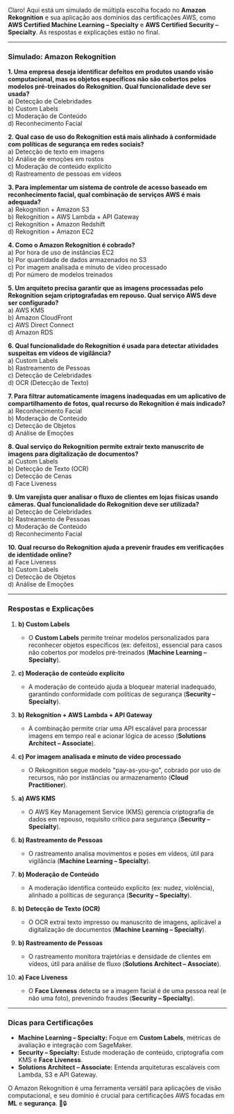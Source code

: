 Claro! Aqui está um simulado de múltipla escolha focado no **Amazon Rekognition** e sua aplicação aos domínios das certificações AWS, como **AWS Certified Machine Learning – Specialty** e **AWS Certified Security – Specialty**. As respostas e explicações estão no final.

---

### **Simulado: Amazon Rekognition**  
**1. Uma empresa deseja identificar defeitos em produtos usando visão computacional, mas os objetos específicos não são cobertos pelos modelos pré-treinados do Rekognition. Qual funcionalidade deve ser usada?**  
a) Detecção de Celebridades  
b) Custom Labels  
c) Moderação de Conteúdo  
d) Reconhecimento Facial  

**2. Qual caso de uso do Rekognition está mais alinhado à conformidade com políticas de segurança em redes sociais?**  
a) Detecção de texto em imagens  
b) Análise de emoções em rostos  
c) Moderação de conteúdo explícito  
d) Rastreamento de pessoas em vídeos  

**3. Para implementar um sistema de controle de acesso baseado em reconhecimento facial, qual combinação de serviços AWS é mais adequada?**  
a) Rekognition + Amazon S3  
b) Rekognition + AWS Lambda + API Gateway  
c) Rekognition + Amazon Redshift  
d) Rekognition + Amazon EC2  

**4. Como o Amazon Rekognition é cobrado?**  
a) Por hora de uso de instâncias EC2  
b) Por quantidade de dados armazenados no S3  
c) Por imagem analisada e minuto de vídeo processado  
d) Por número de modelos treinados  

**5. Um arquiteto precisa garantir que as imagens processadas pelo Rekognition sejam criptografadas em repouso. Qual serviço AWS deve ser configurado?**  
a) AWS KMS  
b) Amazon CloudFront  
c) AWS Direct Connect  
d) Amazon RDS  

**6. Qual funcionalidade do Rekognition é usada para detectar atividades suspeitas em vídeos de vigilância?**  
a) Custom Labels  
b) Rastreamento de Pessoas  
c) Detecção de Celebridades  
d) OCR (Detecção de Texto)  

**7. Para filtrar automaticamente imagens inadequadas em um aplicativo de compartilhamento de fotos, qual recurso do Rekognition é mais indicado?**  
a) Reconhecimento Facial  
b) Moderação de Conteúdo  
c) Detecção de Objetos  
d) Análise de Emoções  

**8. Qual serviço do Rekognition permite extrair texto manuscrito de imagens para digitalização de documentos?**  
a) Custom Labels  
b) Detecção de Texto (OCR)  
c) Detecção de Cenas  
d) Face Liveness  

**9. Um varejista quer analisar o fluxo de clientes em lojas físicas usando câmeras. Qual funcionalidade do Rekognition deve ser utilizada?**  
a) Detecção de Celebridades  
b) Rastreamento de Pessoas  
c) Moderação de Conteúdo  
d) Reconhecimento Facial  

**10. Qual recurso do Rekognition ajuda a prevenir fraudes em verificações de identidade online?**  
a) Face Liveness  
b) Custom Labels  
c) Detecção de Objetos  
d) Análise de Emoções  

---

### **Respostas e Explicações**  
1. **b) Custom Labels**  
   - O **Custom Labels** permite treinar modelos personalizados para reconhecer objetos específicos (ex: defeitos), essencial para casos não cobertos por modelos pré-treinados (**Machine Learning – Specialty**).  

2. **c) Moderação de conteúdo explícito**  
   - A moderação de conteúdo ajuda a bloquear material inadequado, garantindo conformidade com políticas de segurança (**Security – Specialty**).  

3. **b) Rekognition + AWS Lambda + API Gateway**  
   - A combinação permite criar uma API escalável para processar imagens em tempo real e acionar lógica de acesso (**Solutions Architect – Associate**).  

4. **c) Por imagem analisada e minuto de vídeo processado**  
   - O Rekognition segue modelo "pay-as-you-go", cobrado por uso de recursos, não por instâncias ou armazenamento (**Cloud Practitioner**).  

5. **a) AWS KMS**  
   - O AWS Key Management Service (KMS) gerencia criptografia de dados em repouso, requisito crítico para segurança (**Security – Specialty**).  

6. **b) Rastreamento de Pessoas**  
   - O rastreamento analisa movimentos e poses em vídeos, útil para vigilância (**Machine Learning – Specialty**).  

7. **b) Moderação de Conteúdo**  
   - A moderação identifica conteúdo explícito (ex: nudez, violência), alinhado a políticas de segurança (**Security – Specialty**).  

8. **b) Detecção de Texto (OCR)**  
   - O OCR extrai texto impresso ou manuscrito de imagens, aplicável a digitalização de documentos (**Machine Learning – Specialty**).  

9. **b) Rastreamento de Pessoas**  
   - O rastreamento monitora trajetórias e densidade de clientes em vídeos, útil para análise de fluxo (**Solutions Architect – Associate**).  

10. **a) Face Liveness**  
    - O **Face Liveness** detecta se a imagem facial é de uma pessoa real (e não uma foto), prevenindo fraudes (**Security – Specialty**).  

---

### **Dicas para Certificações**  
- **Machine Learning – Specialty:** Foque em **Custom Labels**, métricas de avaliação e integração com SageMaker.  
- **Security – Specialty:** Estude moderação de conteúdo, criptografia com KMS e **Face Liveness**.  
- **Solutions Architect – Associate:** Entenda arquiteturas escaláveis com Lambda, S3 e API Gateway.  

O Amazon Rekognition é uma ferramenta versátil para aplicações de visão computacional, e seu domínio é crucial para certificações AWS focadas em **ML** e **segurança**. 📸🔒